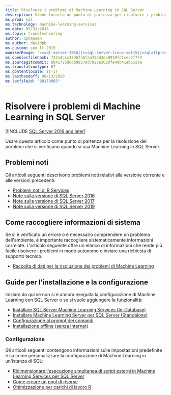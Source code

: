 ```yaml
---
title: Risolvere i problemi di Machine Learning in SQL Server
description: Viene fornito un punto di partenza per risolvere i problemi di Machine Learning in SQL.
ms.prod: sql
ms.technology: machine-learning-services
ms.date: 05/31/2018
ms.topic: troubleshooting
author: dphansen
ms.author: davidph
ms.custom: seo-lt-2019
monikerRange: '>=sql-server-2016||>=sql-server-linux-ver15||=sqlallproducts-allversions'
ms.openlocfilehash: 732a4c1c37367a6faa78dd3da9919fd1cec2f774
ms.sourcegitcommit: 9b41725d6db9957dd7928a3620fe4db41eb51c6e
ms.translationtype: HT
ms.contentlocale: it-IT
ms.lasthandoff: 08/13/2020
ms.locfileid: "88178865"
---
```

# <a name="troubleshoot-machine-learning-in-sql-server"></a>Risolvere i problemi di Machine Learning in SQL Server
[!INCLUDE [SQL Server 2016 and later](../../includes/applies-to-version/sqlserver2016.md)]

Usare questo articolo come punto di partenza per la risoluzione dei problemi che si verificano quando si usa Machine Learning in SQL Server.

## <a name="known-issues"></a>Problemi noti

Gli articoli seguenti descrivono problemi noti relativi alla versione corrente e alle versioni precedenti:

+ [Problemi noti di R Services](known-issues-for-sql-server-machine-learning-services.md)
+ [Note sulla versione di SQL Server 2016](../../sql-server/sql-server-2016-release-notes.md)
+ [Note sulla versione di SQL Server 2017](../../sql-server/sql-server-2017-release-notes.md)
+ [Note sulla versione di SQL Server 2019](../../sql-server/sql-server-version-15-release-notes.md)

## <a name="how-to-gather-system-information"></a>Come raccogliere informazioni di sistema

Se si è verificato un errore o è necessario comprendere un problema dell'ambiente, è importante raccogliere sistematicamente informazioni correlate. L'articolo seguente offre un elenco di informazioni che rende più facile risolvere i problemi in modo autonomo o inviare una richiesta di supporto tecnico.

+ [Raccolta di dati per la risoluzione dei problemi di Machine Learning](data-collection-ml-troubleshooting-process.md)

## <a name="setup-and-configuration-guides"></a>Guide per l'installazione e la configurazione

Iniziare da qui se non si è ancora eseguita la configurazione di Machine Learning con SQL Server o se si vuole aggiungere la funzionalità:

+ [Installare SQL Server Machine Learning Services (In-Database)](../install/sql-machine-learning-services-windows-install.md)
+ [Installare Machine Learning Server per SQL Server (Standalone)](../install/sql-machine-learning-standalone-windows-install.md)
+ [Configurazione al prompt dei comandi](../install/sql-ml-component-commandline-install.md)
+ [Installazione offline (senza Internet)](../install/sql-ml-component-install-without-internet-access.md)

### <a name="configuration"></a>Configurazione

Gli articoli seguenti contengono informazioni sulle impostazioni predefinite e su come personalizzare la configurazione di Machine Learning in un'istanza di SQL:

+ [Ridimensionare l'esecuzione simultanea di script esterni in Machine Learning Services per SQL Server](../administration/scale-concurrent-execution-external-scripts.md)   
+ [Come creare un pool di risorse](../administration/create-external-resource-pool.md)
+ [Ottimizzazione per carichi di lavoro R](../r/operationalizing-your-r-code.md)
